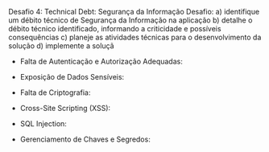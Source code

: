 Desafio 4:
Technical Debt: Segurança da Informação Desafio:
a) identifique um débito técnico de Segurança da Informação na aplicação b) detalhe o débito técnico identificado,
informando a criticidade e possíveis consequências c) planeje as atividades técnicas para o desenvolvimento da solução
d) implemente a soluçã

- Falta de Autenticação e Autorização Adequadas:


- Exposição de Dados Sensíveis:

- Falta de Criptografia:

- Cross-Site Scripting (XSS):

- SQL Injection:

- Gerenciamento de Chaves e Segredos:

